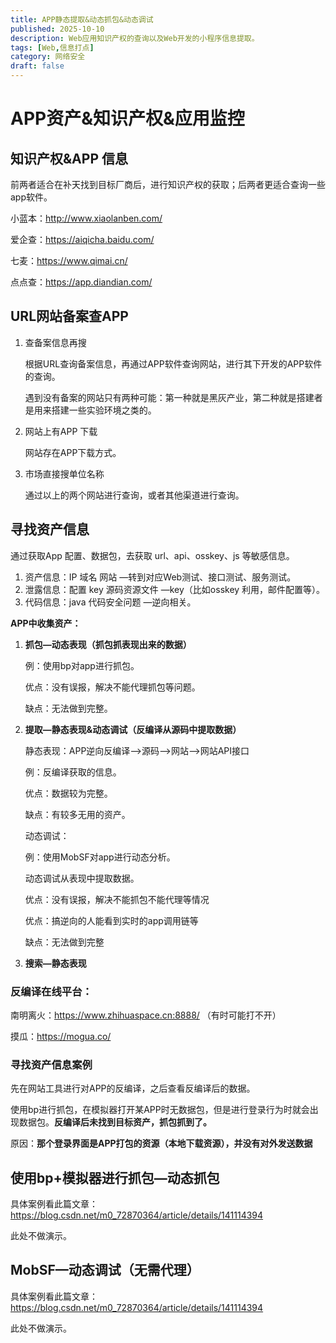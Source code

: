 ```yaml
---
title: APP静态提取&动态抓包&动态调试
published: 2025-10-10
description: Web应用知识产权的查询以及Web开发的小程序信息提取。
tags: [Web,信息打点]
category: 网络安全
draft: false
---
```




# APP资产&知识产权&应用监控

## 知识产权&APP 信息

前两者适合在补天找到目标厂商后，进行知识产权的获取；后两者更适合查询一些app软件。

小蓝本：http://www.xiaolanben.com/

爱企查：https://aiqicha.baidu.com/ 

七麦：https://www.qimai.cn/

点点查：https://app.diandian.com/

## URL网站备案查APP

1. 查备案信息再搜

   根据URL查询备案信息，再通过APP软件查询网站，进行其下开发的APP软件的查询。

   遇到没有备案的网站只有两种可能：第一种就是黑灰产业，第二种就是搭建者是用来搭建一些实验环境之类的。

2. 网站上有APP 下载

   网站存在APP下载方式。

3. 市场直接搜单位名称

   通过以上的两个网站进行查询，或者其他渠道进行查询。

## 寻找资产信息

通过获取App 配置、数据包，去获取 url、api、osskey、js 等敏感信息。

1. 资产信息：IP 域名 网站 —转到对应Web测试、接口测试、服务测试。
2. 泄露信息：配置 key 源码资源文件 —key（比如osskey 利用，邮件配置等）。
3. 代码信息：java 代码安全问题 —逆向相关。

**APP中收集资产：**

1. **抓包—动态表现（抓包抓表现出来的数据）**

   例：使用bp对app进行抓包。

   优点：没有误报，解决不能代理抓包等问题。

   缺点：无法做到完整。

2. **提取—静态表现&动态调试（反编译从源码中提取数据）**

   静态表现：APP逆向反编译—>源码—>网站—>网站API接口

   例：反编译获取的信息。

   优点：数据较为完整。

   缺点：有较多无用的资产。

   动态调试：

   例：使用MobSF对app进行动态分析。

   动态调试从表现中提取数据。

   优点：没有误报，解决不能抓包不能代理等情况

   优点：搞逆向的人能看到实时的app调用链等

   缺点：无法做到完整

3. **搜索—静态表现**

### 反编译在线平台：

南明离火：https://www.zhihuaspace.cn:8888/ （有时可能打不开）

摸瓜：https://mogua.co/

### 寻找资产信息案例

先在网站工具进行对APP的反编译，之后查看反编译后的数据。

使用bp进行抓包，在模拟器打开某APP时无数据包，但是进行登录行为时就会出现数据包。**反编译后未找到目标资产，抓包抓到了。**

原因：**那个登录界面是APP打包的资源（本地下载资源），并没有对外发送数据**

## 使用bp+模拟器进行抓包—动态抓包

具体案例看此篇文章：https://blog.csdn.net/m0_72870364/article/details/141114394

此处不做演示。

## MobSF—动态调试（无需代理）

具体案例看此篇文章：https://blog.csdn.net/m0_72870364/article/details/141114394

此处不做演示。



